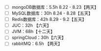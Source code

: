 - [ ] mongoDB数据库：5.5h     8.22 - 8.23【两天】
- [ ] MySQL数据库：30h     8.24 - 8.28【五天】
- [ ] Redis数据库：42h   8.29 - 9.2【五天】
- [ ] JUC：32h 【六天】
- [ ] JVM：68h【十二天】
- [ ] springCloud：30h【六天】
- [ ] rabbitMQ：6.5h 【两天】